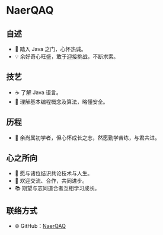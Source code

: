 <h1>NaerQAQ</h1>

<h2>自述</h2>

<ul>
  <li>🌱 踏入 Java 之门，心怀热诚。</li>
  <li>💡 余好奇心旺盛，敢于迎接挑战，不断求索。</li>
</ul>

<h2>技艺</h2>

<ul>
  <li>☕️ 了解 Java 语言。</li>
  <li>🧰 理解基本编程概念及算法，略懂安全。</li>
</ul>

<h2>历程</h2>

<ul>
  <li>🚀 余尚属初学者，但心怀成长之志，然愿勤学苦练，与君共进。</li>
</ul>

<h2>心之所向</h2>

<ul>
  <li>🎯 愿与诸位结识共论技术与人生。</li>
  <li>🌟 欢迎交流、合作，共同进步。</li>
  <li>📚 期望与志同道合者互相学习成长。</li>
</ul>

<h2>联络方式</h2>

<ul>
  <li>🌐 GitHub：<a href="https://github.com/NaerQAQ">NaerQAQ</a></li>
</ul>
